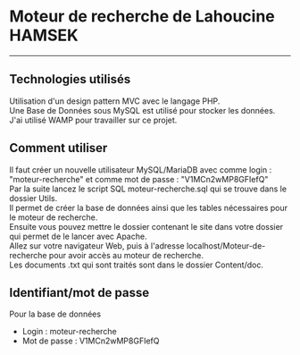 # Moteur de recherche de Lahoucine HAMSEK
***
## Technologies utilisés

Utilisation d'un design pattern MVC avec le langage PHP.  
Une Base de Données sous MySQL est utilisé pour stocker les données.  
J'ai utilisé WAMP pour travailler sur ce projet.  

## Comment utiliser

Il faut créer un nouvelle utilisateur MySQL/MariaDB avec comme login : "moteur-recherche" et comme mot de passe : "V1MCn2wMP8GFIefQ"  
Par la suite lancez le script SQL moteur-recherche.sql qui se trouve dans le dossier Utils.  
Il permet de créer la base de données ainsi que les tables nécessaires pour le moteur de recherche.  
Ensuite vous pouvez mettre le dossier contenant le site dans votre dossier qui permet de le lancer avec Apache.  
Allez sur votre navigateur Web, puis à l'adresse localhost/Moteur-de-recherche pour avoir accès au moteur de recherche.  
Les documents .txt qui sont traités sont dans le dossier Content/doc.

## Identifiant/mot de passe

Pour la base de données
* Login : moteur-recherche
* Mot de passe : V1MCn2wMP8GFIefQ
